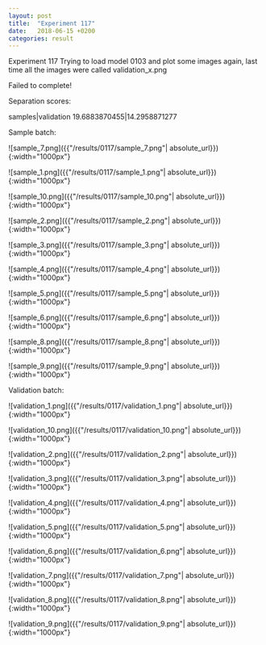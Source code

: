 ```yaml
---
layout: post
title:  "Experiment 117"
date:   2018-06-15 +0200
categories: result
---
```

Experiment 117
Trying to load model 0103 and plot some images again, last time all the images were called validation_x.png

Failed to complete!

Separation scores:

samples|validation
19.6883870455|14.2958871277

Sample batch:

![sample_7.png]({{"/results/0117/sample_7.png"| absolute_url}}){:width="1000px"}

![sample_1.png]({{"/results/0117/sample_1.png"| absolute_url}}){:width="1000px"}

![sample_10.png]({{"/results/0117/sample_10.png"| absolute_url}}){:width="1000px"}

![sample_2.png]({{"/results/0117/sample_2.png"| absolute_url}}){:width="1000px"}

![sample_3.png]({{"/results/0117/sample_3.png"| absolute_url}}){:width="1000px"}

![sample_4.png]({{"/results/0117/sample_4.png"| absolute_url}}){:width="1000px"}

![sample_5.png]({{"/results/0117/sample_5.png"| absolute_url}}){:width="1000px"}

![sample_6.png]({{"/results/0117/sample_6.png"| absolute_url}}){:width="1000px"}

![sample_8.png]({{"/results/0117/sample_8.png"| absolute_url}}){:width="1000px"}

![sample_9.png]({{"/results/0117/sample_9.png"| absolute_url}}){:width="1000px"}

Validation batch:

![validation_1.png]({{"/results/0117/validation_1.png"| absolute_url}}){:width="1000px"}

![validation_10.png]({{"/results/0117/validation_10.png"| absolute_url}}){:width="1000px"}

![validation_2.png]({{"/results/0117/validation_2.png"| absolute_url}}){:width="1000px"}

![validation_3.png]({{"/results/0117/validation_3.png"| absolute_url}}){:width="1000px"}

![validation_4.png]({{"/results/0117/validation_4.png"| absolute_url}}){:width="1000px"}

![validation_5.png]({{"/results/0117/validation_5.png"| absolute_url}}){:width="1000px"}

![validation_6.png]({{"/results/0117/validation_6.png"| absolute_url}}){:width="1000px"}

![validation_7.png]({{"/results/0117/validation_7.png"| absolute_url}}){:width="1000px"}

![validation_8.png]({{"/results/0117/validation_8.png"| absolute_url}}){:width="1000px"}

![validation_9.png]({{"/results/0117/validation_9.png"| absolute_url}}){:width="1000px"}
